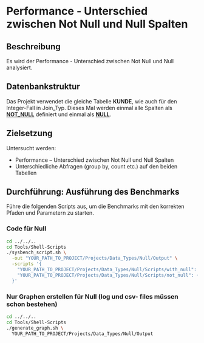 # Performance - Unterschied zwischen Not Null und Null Spalten

## Beschreibung

Es wird der Performance - Unterschied zwischen Not Null und Null analysiert.

## Datenbankstruktur

Das Projekt verwendet die gleiche Tabelle **KUNDE**, wie auch für den Integer-Fall in Join_Typ.
Dieses Mal werden einmal alle Spalten als [**NOT_NULL**](Scripts/not_null) definiert und einmal als [**NULL**](Scripts/with_null). 

## Zielsetzung
Untersucht werden:
- Performance – Unterschied zwischen Not Null und Null Spalten
- Unterschiedliche Abfragen (group by, count etc.) auf den beiden Tabellen

## Durchführung: Ausführung des Benchmarks
Führe die folgenden Scripts aus, um die Benchmarks mit den korrekten Pfaden und Parametern zu starten.

### Code für Null
```bash
cd ../../..
cd Tools/Shell-Scripts
./sysbench_script.sh \
  -out "YOUR_PATH_TO_PROJECT/Projects/Data_Types/Null/Output" \
  -scripts '{
    "YOUR_PATH_TO_PROJECT/Projects/Data_Types/Null/Scripts/with_null": {},
    "YOUR_PATH_TO_PROJECT/Projects/Data_Types/Null/Scripts/not_null": {}
  }'
```

### Nur Graphen erstellen für Null (log und csv- files müssen schon bestehen)
```bash
cd ../../..
cd Tools/Shell-Scripts
./generate_graph.sh \
  YOUR_PATH_TO_PROJECT/Projects/Data_Types/Null/Output
```
